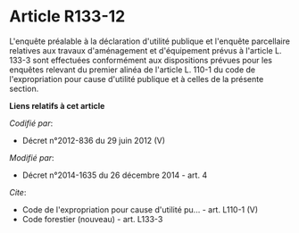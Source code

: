 # Article R133-12

L'enquête préalable à la déclaration d'utilité publique et l'enquête parcellaire relatives aux travaux d'aménagement et
d'équipement prévus à l'article L. 133-3 sont effectuées conformément aux dispositions prévues pour les enquêtes relevant du
premier alinéa de l'article L. 110-1 du code de l'expropriation pour cause d'utilité publique et à celles de la présente
section.

**Liens relatifs à cet article**

_Codifié par_:

  - Décret n°2012-836 du 29 juin 2012 (V)

_Modifié par_:

  - Décret n°2014-1635 du 26 décembre 2014 - art. 4

_Cite_:

  - Code de l'expropriation pour cause d'utilité pu... - art. L110-1 (V)
  - Code forestier (nouveau) - art. L133-3
